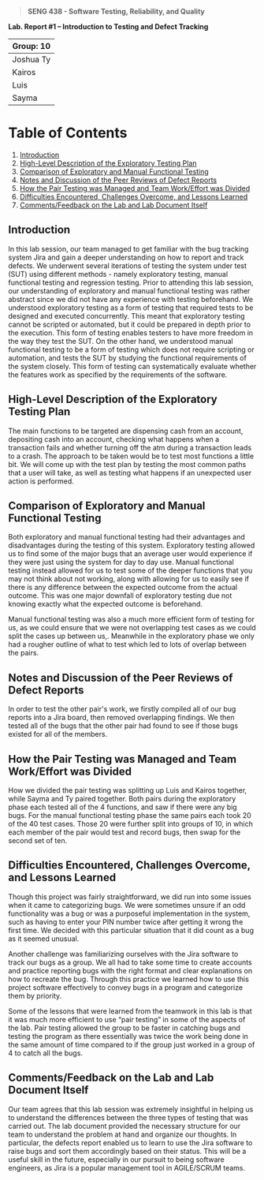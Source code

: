 
>   **SENG 438 - Software Testing, Reliability, and Quality**

**Lab. Report \#1 – Introduction to Testing and Defect Tracking**

| Group: 10      |
|-----------------|
| Joshua Ty               |   
|Kairos              |   
|Luis               |   
|  Sayma              |   


# Table of Contents
1. [Introduction](#introduction)
2. [High-Level Description of the Exploratory Testing Plan](#paragraph1)
3. [Comparison of Exploratory and Manual Functional Testing](#paragraph2)
4. [Notes and Discussion of the Peer Reviews of Defect Reports](#paragraph3)
5. [How the Pair Testing was Managed and Team Work/Effort was Divided](#paragraph4)
6. [Difficulties Encountered, Challenges Overcome, and Lessons Learned](#paragraph5)
7. [Comments/Feedback on the Lab and Lab Document Itself](#paragraph6)



## Introduction<a name="introduction"></a>

In this lab session, our team managed to get familiar with the bug tracking system Jira and gain a deeper understanding on how to report and track defects. We underwent several iterations of testing the system under test (SUT) using different methods - namely exploratory testing, manual functional testing and regression testing.
Prior to attending this lab session, our understanding of exploratory and manual functional testing was rather abstract since we did not have any experience with testing beforehand. We understood exploratory testing as a form of testing that required tests to be designed and executed concurrently. This meant that exploratory testing cannot be scripted or automated, but it could be prepared in depth prior to the execution. This form of testing enables testers to have more freedom in the way they test the SUT. 
On the other hand, we understood manual functional testing to be a form of testing which does not require scripting or automation, and tests the SUT by studying the functional requirements of the system closely. This form of testing can systematically evaluate whether the features work as specified by the requirements of the software.

## High-Level Description of the Exploratory Testing Plan<a name="paragraph1"></a>

The main functions to be targeted are dispensing cash from an account, depositing cash into an account, checking what happens when a transaction fails and whether turning off the atm during a transaction leads to a crash. The approach to be taken would be to test most functions a little bit. We will come up with the test plan by testing the most common paths that a user will take, as well as testing what happens if an unexpected user action is performed.

## Comparison of Exploratory and Manual Functional Testing<a name="paragraph2"></a>

Both exploratory and manual functional testing had their advantages and disadvantages during the testing of this system. Exploratory testing allowed us to find some of the major bugs that an average user would experience if they were just using the system for day to day use. Manual functional testing instead allowed for us to test some of the deeper functions that you may not think about not working, along with allowing for us to easily see if there is any difference between the expected outcome from the actual outcome. This was one major downfall of exploratory testing due not knowing exactly what the expected outcome is beforehand.

Manual functional testing was also a much more efficient form of testing for us, as we could ensure that we were not overlapping test cases as we could split the cases up between us,. Meanwhile in the exploratory phase we only had a rougher outline of what to test which led to lots of overlap between the pairs.

## Notes and Discussion of the Peer Reviews of Defect Reports<a name="paragraph3"></a>

In order to test the other pair's work, we firstly compiled all of our bug reports into a Jira board, then removed overlapping findings. We then tested all of the bugs that the other pair had found to see if those bugs existed for all of the members. 


## How the Pair Testing was Managed and Team Work/Effort was Divided <a name="paragraph4"></a>

How we divided the pair testing was splitting up Luis and Kairos together, while Sayma and Ty paired together. Both pairs during the exploratory phase each tested all of the 4 functions, and saw if there were any big bugs. For the manual functional testing phase the same pairs each took 20 of the 40 test cases. Those 20 were further split into groups of 10, in which each member of the pair would test and record bugs, then swap for the second set of ten.

## Difficulties Encountered, Challenges Overcome, and Lessons Learned<a name="paragraph5"></a>

Though this project was fairly straightforward, we did run into some issues when it came to categorizing bugs. We were sometimes unsure if an odd functionality was a bug or was a purposeful implementation in the system, such as having to enter your PIN number twice after getting it wrong the first time. We decided with this particular situation that it did count as a bug as it seemed unusual.

Another challenge was familiarizing ourselves with the Jira software to track our bugs as a group. We all had to take some time to create accounts and practice reporting bugs with the right format and clear explanations on how to recreate the bug. Through this practice we learned how to use this project software effectively to convey bugs in a program and categorize them by priority.

Some of the lessons that were learned from the teamwork in this lab is that it was much more efficient to use “pair testing” in some of the aspects of the lab. Pair testing allowed the group to be faster in catching bugs and testing the program as there essentially was twice the work being done in the same amount of time compared to if the group just worked in a group of 4 to catch all the bugs.

## Comments/Feedback on the Lab and Lab Document Itself<a name="paragraph6"></a>

Our team agrees that this lab session was extremely insightful in helping us to understand the differences between the three types of testing that was carried out. The lab document provided the necessary structure for our team to understand the problem at hand and organize our thoughts. In particular, the defects report enabled us to learn to use the Jira software to raise bugs and sort them accordingly based on their status. This will be a useful skill in the future, especially in our pursuit to being software engineers, as Jira is a popular management tool in AGILE/SCRUM teams.
